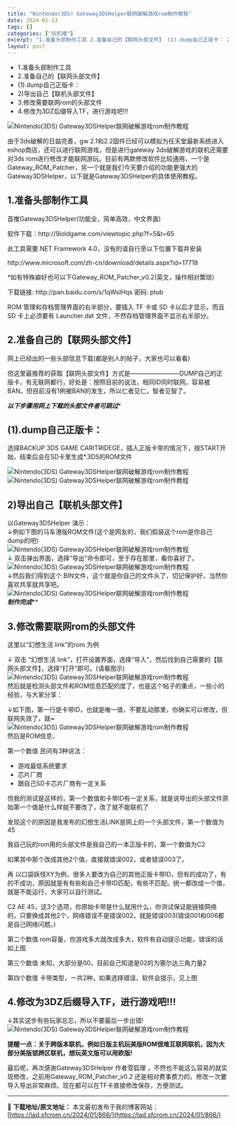 ```yaml
---
title: "Nintendo(3DS) Gateway3DSHelper联网破解游戏rom制作教程"
date: 2024-01-13
tags: []
categories: ["玩机楼"]
excerpt: "1.准备头部制作工具 2.准备自己的【联网头部文件】 (1).dump自己正版卡： 2)导出自己【联机头部文件】 3.修改需要联网rom的头部文件 4.修改为3DZ后缀导入TF，进行游戏吧!!! 由于3ds破解的日益完善，gw 2.1和2.2固件已经可以模拟为任天堂最新系统进入eshop商店，还可以&hellip;"
layout: post
---
```


 <div><ul> <li>1.准备头部制作工具</li> <li>2.准备自己的【联网头部文件】</li> <li>(1).dump自己正版卡：</li> <li>2)导出自己【联机头部文件】</li> <li>3.修改需要联网rom的头部文件</li> <li>4.修改为3DZ后缀导入TF，进行游戏吧!!!</li> </ul> </div><p><img src="https://lad.sfcrom.cn/wp-content/uploads/2024/01/20240112_65a1660696f4d.png" title="gateway 3ds烧录卡" alt="Nintendo(3DS) Gateway3DSHelper联网破解游戏rom制作教程"></p><p>由于3ds破解的日益完善，gw 2.1和2.2固件已经可以模拟为任天堂最新系统进入eshop商店，还可以进行联网游戏，但是进行gateway 3ds破解游戏的联机还需要对3ds rom进行修改才能联网游玩。目前有两款修改软件比较通用，一个是Gateway_ROM_Patcher，另一个就是我们今天要介绍的功能更强大的Gateway3DSHelper，以下就是Gateway3DSHelper的具体使用教程。</p><a name="ci_title0" ></a><h2>1.准备头部制作工具</h2><p>首推Gateway3DSHelper(功能全，简单高效，中文界面)</p><p>软件下载：http://9ioldgame.com/viewtopic.php?f=5&t=65</p><p>此工具需要.NET Framework 4.0，没有的请自行至以下位置下载并安装</p><p>http://www.microsoft.com/zh-cn/download/details.aspx?id=17718</p><p><em>*</em>如有特殊癖好也可以下Gateway_ROM_Patcher_v0.2(英文，操作相对繁琐)</p><p>下载链接: http://pan.baidu.com/s/1qWsIHqs 密码: ptub</p><p>ROM 管理和存档管理界面的右半部分，要插入 TF 卡或 SD 卡以后才显示，而且 SD 卡上必须要有 Launcher.dat 文件，不然存档管理界面不显示右半部分。</p><a name="ci_title1" ></a><h2>2.准备自己的【联网头部文件】</h2><p>网上已经出的一些头部信息下载(都是别人的帖子，大家也可以看看)</p><p>但这里最推荐的获取【联网头部文件】方式是————————DUMP自己的正版卡，有无联网都行，好处是：按照目前的说法，相同ID同时联网，容易被BAN。但目前没有1例被BAN的发生，所以仁者见仁，智者见智了。</p><p><strong><em><em></em></strong><strong><em><strong>以下步骤用网上下载的头部文件者可跳过</em></strong><strong><em></em></em></strong></strong>*</p><a name="ci_title2" ></a><h2>(1).dump自己正版卡：</h2><p>选择BACKUP 3DS GAME CARITRIDEGE，插入正版卡带的情况下，按START开始，结束后会在SD卡里生成*.3DS的ROM文件</p><p><img src="https://lad.sfcrom.cn/wp-content/uploads/2024/01/20240112_65a16606c2193.jpg" title="dump自己正版卡1" alt="Nintendo(3DS) Gateway3DSHelper联网破解游戏rom制作教程"><br><img src="https://lad.sfcrom.cn/wp-content/uploads/2024/01/20240112_65a166072a435.jpg" title="dump自己正版卡2" alt="Nintendo(3DS) Gateway3DSHelper联网破解游戏rom制作教程"></p><a name="ci_title3" ></a><h2>2)导出自己【联机头部文件】</h2><p>以Gateway3DSHelper 演示：<br>↓例如下图的马车港版ROM文件(这个是网友的，我们假装这个rom是你自己dump的吧)<br><img src="https://lad.sfcrom.cn/wp-content/uploads/2024/01/20240112_65a166074aa9e.jpg" title="马车港版ROM文件" alt="Nintendo(3DS) Gateway3DSHelper联网破解游戏rom制作教程"><br>↓ 双击弹出界面，选择“导出”命令即可，至于存在那里，看你喜好了。<br><img src="https://lad.sfcrom.cn/wp-content/uploads/2024/01/20240112_65a1660764bc3.jpg" title="双击弹出界面" alt="Nintendo(3DS) Gateway3DSHelper联网破解游戏rom制作教程"><br>↓然后我们得到这个.BIN文件，这个就是你自己的文件头了，切记保护好，当然你喜欢共享就共享吧。<br><img src="https://lad.sfcrom.cn/wp-content/uploads/2024/01/20240112_65a1660776680.jpg" title="bin文件" alt="Nintendo(3DS) Gateway3DSHelper联网破解游戏rom制作教程"><br><strong><em><em></em></strong><strong><em></em></em></strong><strong><em><em>制作完成</em></strong><strong><em></em></em></strong><strong><em><em></em></strong></em>**</p><a name="ci_title4" ></a><h2>3.修改需要联网rom的头部文件</h2><p>这里以“幻想生活 link”的rom 为例</p><p>↓ 双击 “幻想生活 link”，打开设置界面，选择“导入”，然后找到自己需要的【联网头部文件】，选择“打开”即可。(请看图示)<br><img src="https://lad.sfcrom.cn/wp-content/uploads/2024/01/20240112_65a1660791ec2.jpg" title="修改需要联网rom的头部文件1" alt="Nintendo(3DS) Gateway3DSHelper联网破解游戏rom制作教程"><br>然后就是检测头部文件和ROM信息匹配的度了，也是这个帖子的重点，一些小的经验，与大家分享：</p><p>↓如下图，第一行是卡带ID，也就是唯一值，不要乱动那里，你确实可以修改，但联网失效了，就<del>~</del><br><img src="https://lad.sfcrom.cn/wp-content/uploads/2024/01/20240112_65a16607af2e0.jpg" title="修改需要联网rom的头部文件2" alt="Nintendo(3DS) Gateway3DSHelper联网破解游戏rom制作教程"><br>然后是ROM信息，</p><p>第一个数值 民间有3种说法：</p><ul><li>游戏最低系统要求</li><li>芯片厂商</li><li>跟自己SD卡芯片厂商有一定关系</li></ul><p>但我的测试是这样的，第一个数值和卡带ID有一定关系，就是说导出的头部文件原始第一个值是什么样就不要改了，改了就不能联机了</p><p>发现这个的原因是我发布的幻想生活LINK是网上的一个头部文件，第一个数值为45</p><p>我自己玩的rom用的头部文件是我自己的一本正版卡的，第一个数值为C2</p><p>如果其中那个改成其他2个值，直接就错误002，或者错误003了。</p><p>再 以口袋妖怪XY为例，很多人要改为自己的其他正版卡带ID，但有的成功了，有的不成功，原因就是有有些和自己卡带ID匹配，有些不匹配。统一都改成一个值，就是不能运行，大家可以自行测试。</p><p>C2 AE 45，这3个选项，你原始卡带是什么就用什么，你测试保证能链接网络的，只要换成其他2个，网络错误不是错误002，就是错误003(错误001和006都是自己网络问题。)</p><p>第二个数值 rom容量，你游戏多大就改成多大，软件有自动提示功能，错误的话如上图</p><p>第三个数值 未知，大部分是00，目前自己知道是02的为塞尔达三角力量2</p><p>第四个数值 卡带类型，一共2种，如果选择错误，软件会提示，见上图</p><a name="ci_title5" ></a><h2>4.修改为3DZ后缀导入TF，进行游戏吧!!!</h2><p>↓其实这步有些玩家总忘，所以不要最后一步出错!<br><img src="https://lad.sfcrom.cn/wp-content/uploads/2024/01/20240112_65a16607c2803.jpg" title="修改为3DZ后缀导入TF" alt="Nintendo(3DS) Gateway3DSHelper联网破解游戏rom制作教程"></p><p><strong>提醒一点：关于跨版本联机，例如日版主机玩美版ROM很难互联网联机，因为大部分美版锁跨区联机，想玩英文版可以用欧版!</strong></p><p>最后呢，再次感谢Gateway3DSHelper 作者雪狐理 ，不然也不能这么容易的就实现修改，之前用Gateway_ROM_Patcher_v0.2 还是相对费事费力的，修改一次要导入导出非常麻烦。现在都可以在TF卡直接修改保存，方便测试。</p> </div> 

---
📖 **下载地址/原文地址：** 本文最初发布于我的博客网站：[https://lad.sfcrom.cn/2024/01/866/](https://lad.sfcrom.cn/2024/01/866/)

